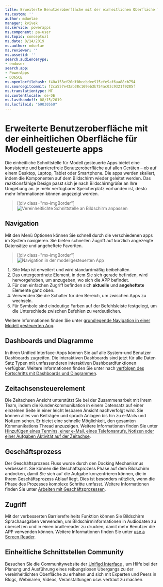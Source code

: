 ```yaml
---
title: Erweiterte Benutzeroberfläche mit der einheitlichen Oberfläche für Modell gesteuerte apps | MicrosoftDocs
ms.custom: ''
author: mduelae
manager: kvivek
ms.service: powerapps
ms.component: pa-user
ms.topic: conceptual
ms.date: 8/14/2019
ms.author: mduelae
ms.reviewer: ''
ms.assetid: ''
search.audienceType:
- enduser
search.app:
- PowerApps
- D365CE
ms.openlocfilehash: f40a153ef20df0bccbdee915efe9af6aa88cb754
ms.sourcegitcommit: f2ca557e43ab38c169eb3b754ac02c9321f9285f
ms.translationtype: MT
ms.contentlocale: de-DE
ms.lasthandoff: 08/15/2019
ms.locfileid: "69030560"
---
```

#  <a name="enhanced-user-experience-with-the-unified-interface-for-model-driven-apps"></a>Erweiterte Benutzeroberfläche mit der einheitlichen Oberfläche für Modell gesteuerte apps 

Die einheitliche Schnittstelle für Modell gesteuerte Apps bietet eine konsistente und barrierefreie Benutzeroberfläche auf allen Geräten – ob auf einem Desktop, Laptop, Tablet oder Smartphone. Die apps werden skaliert, indem die Komponenten auf dem Bildschirm wieder geleitet werden. Das reaktionsfähige Design passt sich je nach Bildschirmgröße an Ihre Umgebung an. je mehr verfügbarer Speicherplatz vorhanden ist, desto mehr Informationen können angezeigt werden.

> [!div class="mx-imgBorder"]
> ![Vereinheitlichte Schnittstelle an Bildschirm](media/Reflow.png " anpassen Vereinheitlichte Schnittstelle an Bildschirm") anpassen

## <a name="navigation"></a>Navigation

Mit den Menü Optionen können Sie schnell durch die verschiedenen apps im System navigieren. Sie bieten schnellen Zugriff auf kürzlich angezeigte Datensätze und angeheftete Favoriten. 

> [!div class="mx-imgBorder"]
> ![Navigation in der modellgesteuerten App](media/nav.png "Navigation in der modellgesteuerten App")

1. Site Map ist erweitert und wird standardmäßig beibehalten.
2. Das untergeordnete Element, in dem Sie sich gerade befinden, wird hervorgehoben, um anzugeben, wo sich die APP befindet.
3. Für den einfachen Zugriff befinden sich **aktuelle** und **angeheftete** Elemente ganz oben. 
4. Verwenden Sie die Schalter für den Bereich, um zwischen Apps zu wechseln.
5. Für Symbole sind eindeutige Farben auf der Befehlsleiste festgelegt, um die Unterschiede zwischen Befehlen zu verdeutlichen.

Weitere Informationen finden Sie unter [grundlegende Navigation in einer Modell gesteuerten App](navigation.md).

## <a name="dashboards-and-charts"></a>Dashboards und Diagramme
In ihren Unified Interface-Apps können Sie auf alle System-und Benutzer Dashboards zugreifen. Die interaktiven Dashboards sind jetzt für alle Daten Satz Typen mit umfassenderen interaktiven Dashboardfunktionen verfügbar. Weitere Informationen finden Sie unter nach [verfolgen des Fortschritts mit Dashboards und Diagrammen](track-your-progress-with-dashboard-and-charts.md).

## <a name="timeline-control"></a>Zeitachsensteuerelement 
Die Zeitachsen Ansicht unterstützt Sie bei der Zusammenarbeit mit Ihrem Team, indem die Kundenkommunikation in einem Datensatz auf einer einzelnen Seite in einer leicht lesbaren Ansicht nachverfolgt wird. Sie können alles von Beiträgen und sprach Anlagen bis hin zu e-Mails und Notizen sehen. Er bietet eine schnelle Möglichkeit, den gesamten Kommunikations Thread anzuzeigen. Weitere Informationen finden Sie unter [Hinzufügen eines Termins, einer e-Mail, eines Telefonanrufs, Notizen oder einer Aufgaben Aktivität auf der Zeitachse](add-activities.md).

## <a name="business-process"></a>Geschäftsprozess 
Der Geschäftsprozess Fluss wurde durch den Docking Mechanismus verbessert. Sie können die Geschäftsprozess Phase auf dem Bildschirm andocken, damit Sie sich auf die Aufgabe konzentrieren können, die in Ihrem Geschäftsprozess Ablauf liegt. Dies ist besonders nützlich, wenn die Phase des Prozesses komplexe Schritte umfasst. Weitere Informationen finden Sie unter [Arbeiten mit Geschäftsprozessen](work-with-business-processes.md).

## <a name="accessibility"></a>Zugriff
Mit der verbesserten Barrierefreiheits Funktion können Sie Bildschirm Sprachausgaben verwenden, um Bildschirminformationen in Audiodaten zu übersetzen und in einen braillereader zu drucken, damit mehr Benutzer die APP verwenden können. Weitere Informationen finden Sie unter [use a Screen Reader](screen-reader.md).

##  <a name="unified-interface-community"></a>Einheitliche Schnittstellen Community

Besuchen Sie die Communitywebsite der [Unified Interface](https://community.dynamics.com/365/unified-interface/) , um Hilfe bei der Planung und Ausführung eines reibungslosen Übergangs zu der vereinheitlichten Oberfläche zu erhalten und sich mit Experten und Peers in Blogs, Webinaren, Videos, Veranstaltungen usw. vertraut zu machen.
